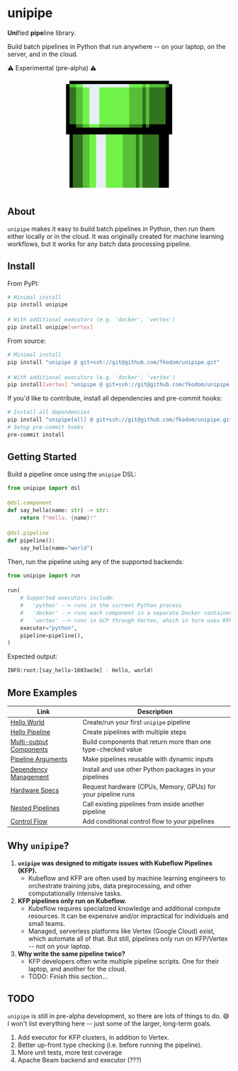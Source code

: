 # unipipe

**Uni**fied **pipe**line library. 

Build batch pipelines in Python that run anywhere -- on your laptop, on the server, and in the cloud.  

:warning: Experimental (pre-alpha) :warning:

<p align="center">
    <img src="./doc/img/pipe.png" height=256 width=256/>
</p>


## About

`unipipe` makes it easy to build batch pipelines in Python, then run them either locally or in the cloud. It was originally created for machine learning workflows, but it works for any batch data processing pipeline.


## Install

From PyPI:
```bash
# Minimal install
pip install unipipe

# With additional executors (e.g. 'docker', 'vertex')
pip install unipipe[vertex]
```

From source:
```bash
# Minimal install
pip install "unipipe @ git+ssh://git@github.com/fkodom/unipipe.git"

# With additional executors (e.g. 'docker', 'vertex')
pip install[vertex] "unipipe @ git+ssh://git@github.com/fkodom/unipipe.git"
```

If you'd like to contribute, install all dependencies and pre-commit hooks:
```bash
# Install all dependencies
pip install "unipipe[all] @ git+ssh://git@github.com/fkodom/unipipe.git"
# Setup pre-commit hooks
pre-commit install
```


## Getting Started

Build a pipeline once using the `unipipe` DSL:

```python
from unipipe import dsl

@dsl.component
def say_hello(name: str) -> str:
    return f"Hello, {name}!"

@dsl.pipeline
def pipeline():
    say_hello(name="world")
```

Then, run the pipeline using any of the supported backends:
```python
from unipipe import run

run(
    # Supported executors include:
    #   'python' --> runs in the current Python process
    #   'docker' --> runs each component in a separate Docker container
    #   'vertex' --> runs in GCP through Vertex, which in turn uses KFP
    executor="python",
    pipeline=pipeline(),
)
```

Expected output:
```bash
INFO:root:[say_hello-1603ae3e] - Hello, world!
```


## More Examples

Link | Description
-----|------------
[Hello World](./examples/ex01_hello_world.py) | Create/run your first `unipipe` pipeline
[Hello Pipeline](./examples/ex02_hello_pipeline.py) | Create pipelines with multiple steps
[Multi-output Components](./examples/ex03_multi_output_components.py) | Build components that return more than one type-checked value
[Pipeline Arguments](./examples/ex04_pipeline_arguments.py) | Make pipelines reusable with dynamic inputs
[Dependency Management](./examples/ex05_dependency_management.py) | Install and use other Python packages in your pipelines
[Hardware Specs](./examples/ex06_hardware_specs.py) | Request hardware (CPUs, Memory, GPUs) for your pipeline runs
[Nested Pipelines](./examples/ex07_nested_pipelines.py) | Call existing pipelines from inside another pipeline
[Control Flow](./examples/ex08_control_flow.py.py) | Add conditional control flow to your pipelines


## Why `unipipe`?

1. **`unipipe` was designed to mitigate issues with Kubeflow Pipelines (KFP).**
    * Kubeflow and KFP are often used by machine learning engineers to orchestrate training jobs, data preprocessing, and other computationally intensive tasks.
2. **KFP pipelines only run on Kubeflow.**
    * Kubeflow requires specialized knowledge and additional compute resources. It can be expensive and/or impractical for individuals and small teams.
    * Managed, serverless platforms like Vertex (Google Cloud) exist, which automate all of that. But still, pipelines only run on KFP/Vertex -- not on your laptop.
3. **Why write the same pipeline twice?**
    * KFP developers often write multiple pipeline scripts. One for their laptop, and another for the cloud. 
    * TODO: Finish this section...


## TODO

`unipipe` is still in pre-alpha development, so there are lots of things to do. :sweat_smile:  I won't list everything here -- just some of the larger, long-term goals.

1. Add executor for KFP clusters, in addition to Vertex.
2. Better up-front type checking (i.e. before running the pipeline).
3. More unit tests, more test coverage
4. Apache Beam backend and executor (???)